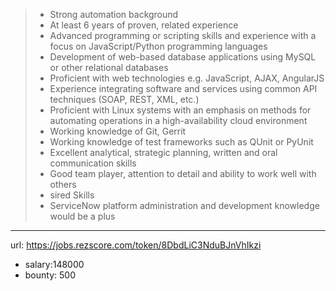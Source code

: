 > -  Strong automation background
> -  At least 6 years of proven, related experience
> -  Advanced programming or scripting skills and experience with a focus on JavaScript/Python programming languages
> -  Development of web-based database applications using MySQL or other relational databases
> -  Proficient with web technologies e.g. JavaScript, AJAX, AngularJS
> -  Experience integrating software and services using common API techniques (SOAP, REST, XML, etc.)
> -  Proficient with Linux systems with an emphasis on methods for automating operations in a high-availability cloud environment
> -  Working knowledge of Git, Gerrit
> -  Working knowledge of test frameworks such as QUnit or PyUnit
> -  Excellent analytical, strategic planning, written and oral communication skills
> -  Good team player, attention to detail and ability to work well with others
> - sired Skills
> -  ServiceNow platform administration and development knowledge would be a plus
------
url: https://jobs.rezscore.com/token/8DbdLiC3NduBJnVhIkzi
- salary:148000
- bounty: 500
